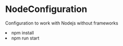 # NodeConfiguration
Configuration to work with Nodejs without frameworks
<br>
<li>npm install</li>
<li>npm run start</li>
